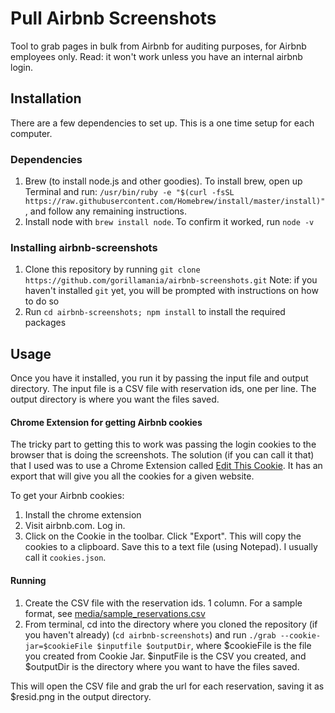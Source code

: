 # Pull Airbnb Screenshots

Tool to grab pages in bulk from Airbnb for auditing purposes, for Airbnb employees only. Read: it won't work unless you have an internal airbnb login.

## Installation
There are a few dependencies to set up. This is a one time setup for each computer.

### Dependencies
1. Brew (to install node.js and other goodies). To install brew, open up Terminal and run: `/usr/bin/ruby -e "$(curl -fsSL https://raw.githubusercontent.com/Homebrew/install/master/install)"`, and follow any remaining instructions.
2. Install node with `brew install node`. To confirm it worked, run `node -v`


### Installing airbnb-screenshots
1. Clone this repository by running `git clone https://github.com/gorillamania/airbnb-screenshots.git` Note: if you haven't installed `git` yet, you will be prompted with instructions on how to do so
2. Run `cd airbnb-screenshots; npm install` to install the required packages



## Usage
Once you have it installed, you run it by passing the input file and output directory. The input file is a CSV file with reservation ids, one per line. The output directory is where you want the files saved. 


#### Chrome Extension for getting Airbnb cookies
 
The tricky part to getting this to work was passing the login cookies to the browser that is doing the screenshots. The solution (if you can call it that) that I used was to use a Chrome Extension called [Edit This Cookie](https://chrome.google.com/webstore/detail/editthiscookie/fngmhnnpilhplaeedifhccceomclgfbg?hl=en). It has an export that will give you all the cookies for a given website.

To get your Airbnb cookies:

1. Install the chrome extension
2. Visit airbnb.com. Log in.
3. Click on the Cookie in the toolbar. Click "Export". This will copy the cookies to a clipboard. Save this to a text file (using Notepad). I usually call it `cookies.json`.

#### Running
1. Create the CSV file with the reservation ids. 1 column. For a sample format, see [media/sample_reservations.csv](media/sample_reservations.csv)
2. From terminal, cd into the directory where you cloned the repository (if you haven't already) (`cd airbnb-screenshots`) and run `./grab --cookie-jar=$cookieFile $inputfile $outputDir`, where $cookieFile is the file you created from Cookie Jar. $inputFile is the CSV you created, and $outputDir is the directory where you want to have the files saved.

This will open the CSV file and grab the url for each reservation, saving it as $resid.png in the output directory.
